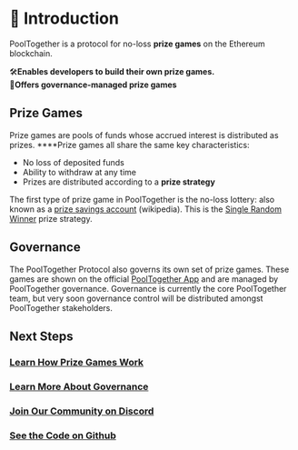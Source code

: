 # 🎺 Introduction

PoolTogether is a protocol for no-loss **prize games** on the Ethereum blockchain.

🛠**Enables developers to build their own prize games.**  
👑**Offers governance-managed prize games**

## Prize Games

Prize games are pools of funds whose accrued interest is distributed as prizes. ****Prize games all share the same key characteristics:

* No loss of deposited funds
* Ability to withdraw at any time
* Prizes are distributed according to a **prize strategy**

The first type of prize game in PoolTogether is the no-loss lottery: also known as a [prize savings account](https://en.wikipedia.org/wiki/Prize-linked_savings_account) \(wikipedia\).  This is the [Single Random Winner](protocol/prize-strategy/single-random-winner.md) prize strategy.

## Governance

The PoolTogether Protocol also governs its own set of prize games.  These games are shown on the official [PoolTogether App](https://app.pooltogether.com) and are managed by PoolTogether governance.  Governance is currently the core PoolTogether team, but very soon governance control will be distributed amongst PoolTogether stakeholders.

## Next Steps

### [Learn How Prize Games Work](protocol/overview.md)

### [Learn More About Governance](governance/overview.md)

### [Join Our Community on Discord](https://discord.gg/5sjnHd)

### [See the Code on Github](https://github.com/pooltogether/pooltogether-pool-contracts)





